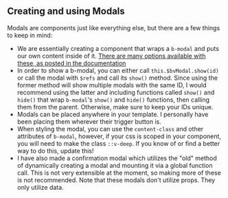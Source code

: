 ## Creating and using Modals

Modals are components just like everything else, but there are a few things to keep in mind:
- We are essentially creating a component that wraps a `b-modal` and puts our own content inside of it. [There are many options available with these, as posted in the documentation](https://bootstrap-vue.js.org/docs/components/modal/)
- In order to show a b-modal, you can either call `this.$bvModal.show(id)` or call the modal with `$refs` and call its `show()` method. Since using the former method will show multiple modals with the same ID, I would recommend using the latter and including functions called `show()` and `hide()` that wrap `b-modal`'s `show()` and `hide()` functions, then calling them from the parent. Otherwise, make sure to keep your IDs unique.
- Modals can be placed anywhere in your template. I personally have been placing them wherever their trigger button is.
- When styling the modal, you can use the `content-class` and other attributes of `b-modal`, however, if your css is scoped in your component, you will need to make the class `::v-deep`. If you know of or find a better way to do this, update this!
- I have also made a confirmation modal which utilizes the "old" method of dynamically creating a modal and mounting it via a global function call. This is not very extensible at the moment, so making more of these is not recommended. Note that these modals don't utilize props. They only utilize data.
